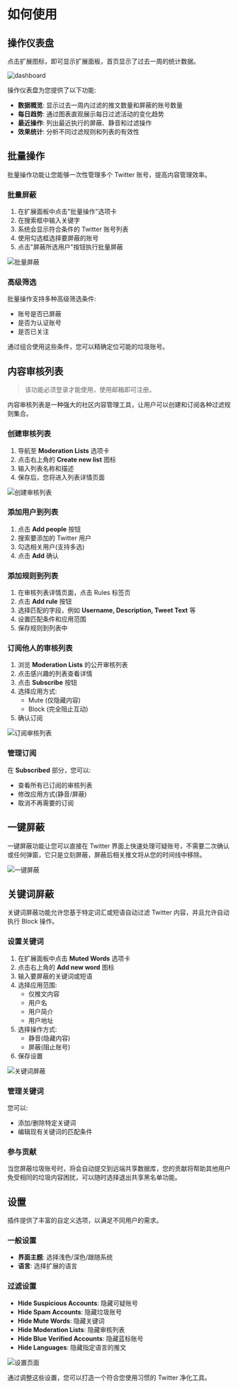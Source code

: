 # 如何使用

<!-- ## 视频教程 -->

## 操作仪表盘

点击扩展图标，即可显示扩展面板，首页显示了过去一周的统计数据。

![dashboard](/docs/dashboard.png)

操作仪表盘为您提供了以下功能:

- **数据概览**: 显示过去一周内过滤的推文数量和屏蔽的账号数量
- **每日趋势**: 通过图表直观展示每日过滤活动的变化趋势
- **最近操作**: 列出最近执行的屏蔽、静音和过滤操作
- **效果统计**: 分析不同过滤规则和列表的有效性

## 批量操作

批量操作功能让您能够一次性管理多个 Twitter 账号，提高内容管理效率。

### 批量屏蔽

1. 在扩展面板中点击"批量操作"选项卡
2. 在搜索框中输入关键字
3. 系统会显示符合条件的 Twitter 账号列表
4. 使用勾选框选择要屏蔽的账号
5. 点击"屏蔽所选用户"按钮执行批量屏蔽

![批量屏蔽](/docs/batch-block.png)

<!-- ### 批量取消屏蔽

1. 在批量操作页面切换到"已屏蔽"标签
2. 浏览或搜索您已屏蔽的账号列表
3. 选择要取消屏蔽的账号
4. 点击"取消屏蔽"按钮恢复这些账号 -->

### 高级筛选

批量操作支持多种高级筛选条件:

- 账号是否已屏蔽
- 是否为认证账号
- 是否已关注

通过组合使用这些条件，您可以精确定位可能的垃圾账号。

## 内容审核列表

> 该功能必须登录才能使用，使用邮箱即可注册。

内容审核列表是一种强大的社区内容管理工具，让用户可以创建和订阅各种过滤规则集合。

### 创建审核列表

1. 导航至 **Moderation Lists** 选项卡
2. 点击右上角的 **Create new list** 图标
3. 输入列表名称和描述
4. 保存后，您将进入列表详情页面

![创建审核列表](/docs/modlist-create.png)

### 添加用户到列表

1. 点击 **Add people** 按钮
2. 搜索要添加的 Twitter 用户
3. 勾选相关用户(支持多选)
4. 点击 **Add** 确认

### 添加规则到列表

1. 在审核列表详情页面，点击 Rules 标签页
2. 点击 **Add rule** 按钮
3. 选择匹配的字段，例如 **Username, Description, Tweet Text** 等
4. 设置匹配条件和应用范围
5. 保存规则到列表中

### 订阅他人的审核列表

1. 浏览 **Moderation Lists** 的公开审核列表
2. 点击感兴趣的列表查看详情
3. 点击 **Subscribe** 按钮
4. 选择应用方式:
   - Mute (仅隐藏内容)
   - Block (完全阻止互动)
5. 确认订阅

![订阅审核列表](/docs/modlist-subscribe.png)

### 管理订阅

在 **Subscribed** 部分，您可以:

- 查看所有已订阅的审核列表
- 修改应用方式(静音/屏蔽)
- 取消不再需要的订阅
<!-- - 查看每个列表的过滤效果统计 -->

## 一键屏蔽

一键屏蔽功能让您可以直接在 Twitter 界面上快速处理可疑账号，不需要二次确认或任何弹窗，它只是立刻屏蔽，屏蔽后相关推文将从您的时间线中移除。

![一键屏蔽](/docs/quick-block.png)

<!-- ### 识别机制

Mass Block Twitter 使用多种指标来识别可能的垃圾账号:

- 社区报告数据
- 账号创建时间
- 内容特征分析
- 行为模式识别
- 与已知垃圾账号的相似度 -->

## 关键词屏蔽

关键词屏蔽功能允许您基于特定词汇或短语自动过滤 Twitter 内容，并且允许自动执行 Block 操作。

### 设置关键词

1. 在扩展面板中点击 **Muted Words** 选项卡
2. 点击右上角的 **Add new word** 图标
3. 输入要屏蔽的关键词或短语
4. 选择应用范围:
   - 仅推文内容
   - 用户名
   - 用户简介
   - 用户地址
5. 选择操作方式:
   - 静音(隐藏内容)
   - 屏蔽(阻止账号)
6. 保存设置

![关键词屏蔽](/docs/keyword-filter.png)

### 管理关键词

您可以:

- 添加/删除特定关键词
- 编辑现有关键词的匹配条件
<!-- - 导入/导出关键词列表 -->

<!-- ## 远程共享黑名单

远程共享黑名单是一个基于社区的功能，让用户可以共享已确认的垃圾账号信息。

### 启用共享黑名单

1. 在"设置"选项卡中找到"远程共享黑名单"选项
2. 切换开关以启用该功能（默认启用）

![远程黑名单](/docs/remote-blacklist.png) -->

### 参与贡献

当您屏蔽垃圾账号时，将会自动提交到远端共享数据库，您的贡献将帮助其他用户免受相同的垃圾内容困扰，可以随时选择退出共享黑名单功能。

## 设置

插件提供了丰富的自定义选项，以满足不同用户的需求。

### 一般设置

- **界面主题**: 选择浅色/深色/跟随系统
- **语言**: 选择扩展的语言

### 过滤设置

- **Hide Suspicious Accounts**: 隐藏可疑账号
- **Hide Spam Accounts**: 隐藏垃圾账号
- **Hide Mute Words**: 隐藏关键词
- **Hide Moderation Lists**: 隐藏审核列表
- **Hide Blue Verified Accounts**: 隐藏蓝标账号
- **Hide Languages**: 隐藏指定语言的推文

![设置页面](/docs/settings/filter-control.png)

<!--
### 数据管理

- **导入/导出**: 备份或迁移您的规则和设置
- **同步选项**: 配置跨设备同步行为
- **数据清理**: 清除本地缓存数据 -->

通过调整这些设置，您可以打造一个符合您使用习惯的 Twitter 净化工具。
